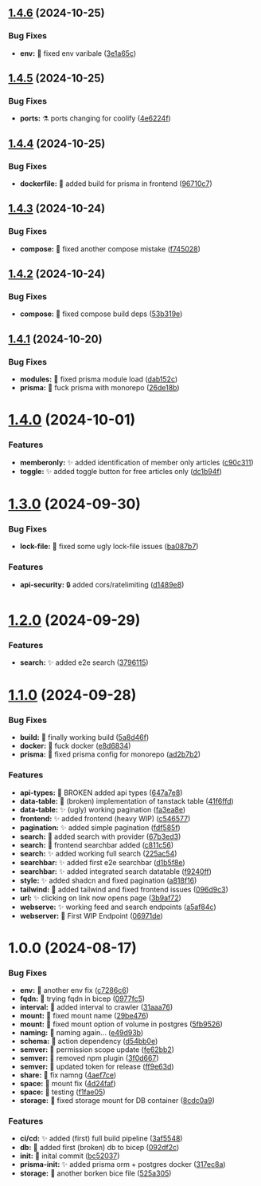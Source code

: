 ## [1.4.6](https://github.com/Err0r51/icewar/compare/v1.4.5...v1.4.6) (2024-10-25)


### Bug Fixes

* **env:** :green_heart:  fixed env varibale ([3e1a65c](https://github.com/Err0r51/icewar/commit/3e1a65c9e9b0f92d576684b87456eb6c67285c44))

## [1.4.5](https://github.com/Err0r51/icewar/compare/v1.4.4...v1.4.5) (2024-10-25)


### Bug Fixes

* **ports:** :alembic:  ports changing for coolify ([4e6224f](https://github.com/Err0r51/icewar/commit/4e6224f382e1c168ee8cda2fde0f385f83c49f34))

## [1.4.4](https://github.com/Err0r51/icewar/compare/v1.4.3...v1.4.4) (2024-10-25)


### Bug Fixes

* **dockerfile:** :green_heart:  added build for prisma in frontend ([96710c7](https://github.com/Err0r51/icewar/commit/96710c760dc1b50709e80819159c229bbded90c0))

## [1.4.3](https://github.com/Err0r51/icewar/compare/v1.4.2...v1.4.3) (2024-10-24)


### Bug Fixes

* **compose:** :green_heart:  fixed another compose mistake ([f745028](https://github.com/Err0r51/icewar/commit/f7450286c162e8d2628be40066d2700737251f89))

## [1.4.2](https://github.com/Err0r51/icewar/compare/v1.4.1...v1.4.2) (2024-10-24)


### Bug Fixes

* **compose:** :green_heart:  fixed compose build deps ([53b319e](https://github.com/Err0r51/icewar/commit/53b319e11c401459a9c54fb64b5e49746c78ce9d))

## [1.4.1](https://github.com/Err0r51/icewar/compare/v1.4.0...v1.4.1) (2024-10-20)


### Bug Fixes

* **modules:** :wrench:  fixed prisma module load ([dab152c](https://github.com/Err0r51/icewar/commit/dab152cd78dcd9faf78b050c47195e274c521a51))
* **prisma:** :construction:  fuck prisma with monorepo ([26de18b](https://github.com/Err0r51/icewar/commit/26de18b4cf48d5d2329b791fb27fe3464c710cb5))

# [1.4.0](https://github.com/Err0r51/icewar/compare/v1.3.0...v1.4.0) (2024-10-01)


### Features

* **memberonly:** :sparkles:  added identification of member only articles ([c90c311](https://github.com/Err0r51/icewar/commit/c90c311302a9d40d2c94b4a6722924ed97ed75fe))
* **toggle:** :sparkles:  added toggle button for free articles only ([dc1b94f](https://github.com/Err0r51/icewar/commit/dc1b94fd7fba7b1ad44728ff13c6ecf47a66176f))

# [1.3.0](https://github.com/Err0r51/icewar/compare/v1.2.0...v1.3.0) (2024-09-30)


### Bug Fixes

* **lock-file:** :wrench:  fixed some ugly lock-file issues ([ba087b7](https://github.com/Err0r51/icewar/commit/ba087b74070916b26a2a9f1ed94093757965892d))


### Features

* **api-security:** :lock:  added cors/ratelimiting ([d1489e8](https://github.com/Err0r51/icewar/commit/d1489e8f4dede72d70679f90da86f15e19b275e9))

# [1.2.0](https://github.com/Err0r51/icewar/compare/v1.1.0...v1.2.0) (2024-09-29)


### Features

* **search:** :sparkles:  added e2e search ([3796115](https://github.com/Err0r51/icewar/commit/37961156296c2fa4e9a3c86d6b6c4ad0a6741d64))

# [1.1.0](https://github.com/Err0r51/icewar/compare/v1.0.0...v1.1.0) (2024-09-28)


### Bug Fixes

* **build:** :green_heart:  finally working build ([5a8d46f](https://github.com/Err0r51/icewar/commit/5a8d46ff539ed3aa68f4c0920588655ae482250a))
* **docker:** :poop:  fuck docker ([e8d6834](https://github.com/Err0r51/icewar/commit/e8d68346d4541800bf71d5a1e932fe54259d3b58))
* **prisma:** :bug:  fixed prisma config for monorepo ([ad2b7b2](https://github.com/Err0r51/icewar/commit/ad2b7b262476354b1f1d9be22c9d27a5461d301e))


### Features

* **api-types:** :construction:  BROKEN added api types ([647a7e8](https://github.com/Err0r51/icewar/commit/647a7e8d18e6ce38d6ecb2b53a7141b1194e4e1a))
* **data-table:** :construction:  (broken) implementation of tanstack table ([41f6ffd](https://github.com/Err0r51/icewar/commit/41f6ffd3efa706c70589e3291f63bc08dcaab1b1))
* **data-table\:** :sparkles:  (ugly) working pagination ([fa3ea8e](https://github.com/Err0r51/icewar/commit/fa3ea8e8b818e6ff30c280a07f5a388306041f8c))
* **frontend:** :sparkles:  added frontend (heavy WIP) ([c546577](https://github.com/Err0r51/icewar/commit/c546577a9cb0b7df17cef9151c3b69df03510794))
* **pagination:** :sparkles:  added simple pagination ([fdf585f](https://github.com/Err0r51/icewar/commit/fdf585f1e95d7da8a4a4751af6adc711497a053f))
* **search:** :construction:  added search with provider ([67b3ed3](https://github.com/Err0r51/icewar/commit/67b3ed34980a556fd4103a05472ba0166f62fb7e))
* **search:** :construction:  frontend searchbar added ([c811c56](https://github.com/Err0r51/icewar/commit/c811c565a491f9f88510bfaff46a7d4e1656a62b))
* **search:** :sparkles:  added working full search ([225ac54](https://github.com/Err0r51/icewar/commit/225ac540cbd57aeb32a60895f2f9f10afa050469))
* **searchbar:** :sparkles:  added first e2e searchbar ([d1b5f8e](https://github.com/Err0r51/icewar/commit/d1b5f8e3f922d511cbd43a2ee8e8936450dcbae5))
* **searchbar:** :sparkles:  added integrated search datatable ([f9240ff](https://github.com/Err0r51/icewar/commit/f9240ffda84951b6380a7e2d96aa20ac3255944d))
* **style:** :sparkles:  added shadcn and fixed pagination ([a818f16](https://github.com/Err0r51/icewar/commit/a818f1698210161d35e5b3977f155b8845154784))
* **tailwind:** :lipstick:  added tailwind and fixed frontend issues ([096d9c3](https://github.com/Err0r51/icewar/commit/096d9c3029015b6fdf4b0953e613ca2614ec3adc))
* **url:** :sparkles:  clicking on link now opens page ([3b9af72](https://github.com/Err0r51/icewar/commit/3b9af722c07da6c60ecebd906b8b70f6ec65967c))
* **webserve:** :sparkles:  working feed and search endpoints ([a5af84c](https://github.com/Err0r51/icewar/commit/a5af84ca9149e650bbcf17e644ef3f671651e6cc))
* **webserver:** :construction:  First WIP Endpoint ([06971de](https://github.com/Err0r51/icewar/commit/06971dec90aeed5dc51ca32edc494b4c06412313))

# 1.0.0 (2024-08-17)


### Bug Fixes

* **env:** :green_heart:  another env fix ([c7286c6](https://github.com/Err0r51/icewar/commit/c7286c685c72495588f7df4ad591797988c8d821))
* **fqdn:** :green_heart:  trying fqdn in bicep ([0977fc5](https://github.com/Err0r51/icewar/commit/0977fc59c9236b19d94ff325d05a46050a31d8a9))
* **interval:** :construction:  added interval to crawler ([31aaa76](https://github.com/Err0r51/icewar/commit/31aaa76bb46de3429bcb3baf18203c89434fb8da))
* **mount:** :green_heart:  fixed mount name ([29be476](https://github.com/Err0r51/icewar/commit/29be476a2968f3dd0dc8db304a41b3dd1ac51cfa))
* **mount:** :green_heart:  fixed mount option of volume in postgres ([5fb9526](https://github.com/Err0r51/icewar/commit/5fb952614443cf33ec4848b5efc720e9ae394532))
* **naming:** :green_heart:  naming again... ([e49d93b](https://github.com/Err0r51/icewar/commit/e49d93bfe7bfdbc50b0354e02962975d79b660dc))
* **schema:** :green_heart:  action dependency ([d54bb0e](https://github.com/Err0r51/icewar/commit/d54bb0e7ea6ed7a373af34bbb3eb9afc4e68e6e4))
* **semver:** :green_heart:  permission scope update ([fe62bb2](https://github.com/Err0r51/icewar/commit/fe62bb2b38e397c1423f9667ce1ffb26232afb1e))
* **semver:** :green_heart:  removed npm plugin ([3f0d667](https://github.com/Err0r51/icewar/commit/3f0d66738b7f3fb6342d155aa1ec419f862cf990))
* **semver:** :green_heart:  updated token for release ([ff9e63d](https://github.com/Err0r51/icewar/commit/ff9e63d650c93cd722dff0e80e84db336ee3ac69))
* **share:** :green_heart:  fix namng ([4aef7ce](https://github.com/Err0r51/icewar/commit/4aef7ce1169ad9bbe7d80e6af0e46aeae22f4563))
* **space:** :green_heart:  mount fix ([4d24faf](https://github.com/Err0r51/icewar/commit/4d24faffa47132e4737dd76e084d4ee3a7b21648))
* **space:** :green_heart:  testing ([f1fae05](https://github.com/Err0r51/icewar/commit/f1fae05a9209db98db68793e6df0d485c490ef7e))
* **storage:** :green_heart:  fixed storage mount for DB container ([8cdc0a9](https://github.com/Err0r51/icewar/commit/8cdc0a949d255b70a8e7b7acccb0a90efd9b62e4))


### Features

* **ci/cd:** :sparkles:  added (first) full build pipeline ([3af5548](https://github.com/Err0r51/icewar/commit/3af5548a7f0e1e8df7cfc6cdf09a6806751e3678))
* **db:** :construction:  added first (broken) db to bicep ([092df2c](https://github.com/Err0r51/icewar/commit/092df2c9a724195da6ba17cffa73e574e767300f))
* **init:** :tada:  inital commit ([bc52037](https://github.com/Err0r51/icewar/commit/bc520376115c37f1acfdd464ee6a687a38c57056))
* **prisma-init:** :sparkles:  added prisma orm + postgres docker ([317ec8a](https://github.com/Err0r51/icewar/commit/317ec8a95b8675fc5ffe9f00f802d79f39d2256e))
* **storage:** :construction:  another borken bice file ([525a305](https://github.com/Err0r51/icewar/commit/525a305be870cc602b8e45a9f42f791a1dd1820b))

